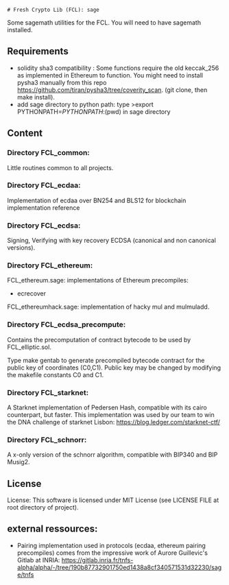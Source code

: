     # Fresh Crypto Lib (FCL): sage

Some sagemath utilities for the FCL. You will need to have sagemath installed.

## Requirements

- solidity sha3 compatibility : Some functions require the old keccak_256 as implemented in Ethereum to function. You
  might need to install pysha3 manually from this repo https://github.com/tiran/pysha3/tree/coverity_scan. (git clone,
  then make install).
- add sage directory to python path: type >export PYTHONPATH=$PYTHONPATH:$(pwd) in sage directory

## Content

### Directory FCL_common:

Little routines common to all projects.

### Directory FCL_ecdaa:

Implementation of ecdaa over BN254 and BLS12 for blockchain implementation reference

### Directory FCL_ecdsa:

Signing, Verifying with key recovery ECDSA (canonical and non canonical versions).

### Directory FCL_ethereum:

FCL_ethereum.sage: implementations of Ethereum precompiles:

- ecrecover

FCL_ethereumhack.sage: implementation of hacky mul and mulmuladd.

### Directory FCL_ecdsa_precompute:

Contains the precomputation of contract bytecode to be used by FCL_elliptic.sol.

Type make gentab to generate precompiled bytecode contract for the public key of coordinates (C0,C1). Public key may be
changed by modifying the makefile constants C0 and C1.

### Directory FCL_starknet:

A Starknet implementation of Pedersen Hash, compatible with its cairo counterpart, but faster. This implementation was
used by our team to win the DNA challenge of starknet Lisbon: https://blog.ledger.com/starknet-ctf/

### Directory FCL_schnorr:

A x-only version of the schnorr algorithm, compatible with BIP340 and BIP Musig2.

## License

License: This software is licensed under MIT License (see LICENSE FILE at root directory of project).

## external ressources:

- Pairing implementation used in protocols (ecdaa, ethereum pairing precompiles) comes from the impressive work of
  Aurore Guillevic's Gitlab at INRIA:
  https://gitlab.inria.fr/tnfs-alpha/alpha/-/tree/190b87732901750ed1438a8cf340571531d32230/sage/tnfs
